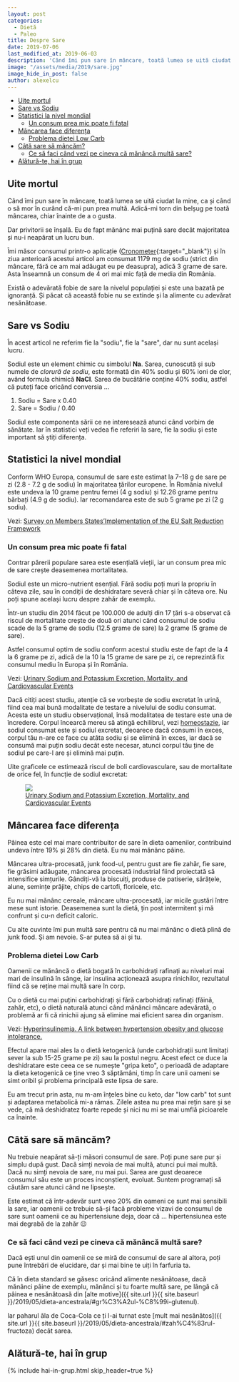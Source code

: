 ```yaml
---
layout: post
categories:
  - Dietă
  - Paleo
title: Despre Sare
date: 2019-07-06
last_modified_at: 2019-06-03
description: 'Când îmi pun sare în mâncare, toată lumea se uită ciudat la mine, ca și când o să mor în curând că-mi pun prea multă. Dar privitorii se înșală. Eu de fapt mănânc mai puțină sare decât majoritatea și nu-i neapărat un lucru bun.'
image: "/assets/media/2019/sare.jpg"
image_hide_in_post: false
author: alexelcu
---
```


- [Uite mortul](#Uite-mortul)
- [Sare vs Sodiu](#Sare-vs-Sodiu)
- [Statistici la nivel mondial](#Statistici-la-nivel-mondial)
  - [Un consum prea mic poate fi fatal](#Un-consum-prea-mic-poate-fi-fatal)
- [Mâncarea face diferența](#Mâncarea-face-diferența)
  - [Problema dietei Low Carb](#Problema-dietei-Low-Carb)
- [Câtă sare să mâncăm?](#Câtă-sare-să-mâncăm)
  - [Ce să faci când vezi pe cineva că mănâncă multă sare?](#Ce-să-faci-când-vezi-pe-cineva-că-mănâncă-multă-sare)
- [Alătură-te, hai în grup](#Alătură-te-hai-în-grup)

## Uite mortul

Când îmi pun sare în mâncare, toată lumea se uită ciudat la mine, ca și când o să mor în curând că-mi pun prea multă. Adică-mi torn din belșug pe toată mâncarea, chiar înainte de a o gusta.

Dar privitorii se înșală. Eu de fapt mănânc mai puțină sare decât majoritatea și nu-i neapărat un lucru bun.

Îmi măsor consumul printr-o aplicație ([Cronometer](https://cronometer.com/){:target="_blank"}) și în ziua anterioară acestui articol am consumat 1179 mg de sodiu (strict din mâncare, fără ce am mai adăugat eu pe deasupra), adică 3 grame de sare. Asta înseamnă un consum de 4 ori mai mic față de media din România.

Există o adevărată fobie de sare la nivelul populației și este una bazată pe ignoranță. Și păcat că această fobie nu se extinde și la alimente cu adevărat nesănătoase.

## Sare vs Sodiu

În acest articol ne referim fie la "sodiu", fie la "sare", dar nu sunt același lucru.

Sodiul este un element chimic cu simbolul **Na**. Sarea, cunoscută și sub numele de *clorură de sodiu*, este formată din 40% sodiu și 60% ioni de clor, având formula chimică **NaCl**. Sarea de bucătărie conține 40% sodiu, astfel că puteți face oricând conversia ...

1. Sodiu = Sare x 0.40
2. Sare = Sodiu / 0.40

Sodiul este componenta sării ce ne interesează atunci când vorbim de sănătate. Iar în statistici veți vedea fie referiri la sare, fie la sodiu și este important să știți diferența.

## Statistici la nivel mondial

Conform WHO Europa, consumul de sare este estimat la 7–18 g de sare pe zi (2.8 - 7.2 g de sodiu) în majoritatea țărilor europene. În România nivelul este undeva la 10 grame pentru femei (4 g sodiu) și 12.26 grame pentru bărbați (4.9 g de sodiu). Iar recomandarea este de sub 5 grame pe zi (2 g sodiu).

Vezi: [Survey on Members States’Implementation of the EU Salt Reduction Framework](https://ec.europa.eu/health/sites/health/files/nutrition_physical_activity/docs/salt_report1_en.pdf)

### Un consum prea mic poate fi fatal

Contrar părerii populare sarea este esențială vieții, iar un consum prea mic de sare crește deasemenea mortalitatea.

Sodiul este un micro-nutrient esențial. Fără sodiu poți muri la propriu în câteva zile, sau în condiții de deshidratare severă chiar și în câteva ore. Nu poți spune același lucru despre zahăr de exemplu.

Într-un studiu din 2014 făcut pe 100.000 de adulți din 17 țări s-a observat că riscul de mortalitate crește de două ori atunci când consumul de sodiu scade de la 5 grame de sodiu (12.5 grame de sare) la 2 grame (5 grame de sare).

Astfel consumul optim de sodiu conform acestui studiu este de fapt de la 4 la 6 grame pe zi, adică de la 10 la 15 grame de sare pe zi, ce reprezintă fix consumul mediu în Europa și în România.

Vezi:
[Urinary Sodium and Potassium Excretion, Mortality, and Cardiovascular Events](https://www.nejm.org/doi/full/10.1056/NEJMoa1311889)

Dacă citiți acest studiu, atenție că se vorbește de sodiu excretat în urină, fiind cea mai bună modalitate de testare a nivelului de sodiu consumat. Acesta este un studiu observațional, însă modalitatea de testare este una de încredere. Corpul încearcă mereu să atingă echilibrul, vezi [homeostazie](https://ro.wikipedia.org/wiki/Homeostazie), iar sodiul consumat este și sodiul excretat, deoarece dacă consumi în exces, corpul tău n-are ce face cu atâta sodiu și se elimină în exces, iar dacă se consumă mai puțin sodiu decât este necesar, atunci corpul tău ține de sodiul pe care-l are și elimină mai puțin.

Uite graficele ce estimează riscul de boli cardiovasculare, sau de mortalitate de orice fel, în funcție de sodiul excretat:

<figure>
  <img src="{{ site.url }}{{ site.baseurl }}/assets/media/2019/sodiu-risc.jpeg" />
  <figcaption>
    <a href="https://www.nejm.org/doi/full/10.1056/NEJMoa1311889">Urinary Sodium and Potassium Excretion, Mortality, and Cardiovascular Events</a>
  </figcaption>
</figure>

## Mâncarea face diferența

Pâinea este cel mai mare contribuitor de sare în dieta oamenilor, contribuind undeva între 19% și 28% din dietă. Eu nu mai mănânc pâine.

Mâncarea ultra-procesată, junk food-ul, pentru gust are fie zahăr, fie sare, fie grăsimi adăugate, mâncarea procesată industrial fiind proiectată să intensifice simțurile. Gândiți-vă la biscuiți, produse de patiserie, sărățele, alune, semințe prăjite, chips de cartofi, floricele, etc.

Eu nu mai mănânc cereale, mâncare ultra-procesată, iar micile gustări între mese sunt istorie. Deasemenea sunt la dietă, țin post intermitent și mă confrunt și cu-n deficit caloric.

Cu alte cuvinte îmi pun multă sare pentru că nu mai mănânc o dietă plină de junk food. Și am nevoie. S-ar putea să ai și tu.

### Problema dietei Low Carb

Oamenii ce mănâncă o dietă bogată în carbohidrați rafinați au niveluri mai mari de insulină în sânge, iar insulina acționează asupra rinichilor, rezultatul fiind că se reține mai multă sare în corp.

Cu o dietă cu mai puțini carbohidrați și fără carbohidrați rafinați (făină, zahăr, etc), o dietă naturală atunci când mănânci mâncare adevărată, o problemă ar fi că rinichii ajung să elimine mai eficient sarea din organism.

Vezi: [Hyperinsulinemia. A link between hypertension obesity and glucose intolerance.](https://www.ncbi.nlm.nih.gov/pmc/articles/PMC423608/)

Efectul apare mai ales la o dietă ketogenică (unde carbohidrații sunt limitați sever la sub 15-25 grame pe zi) sau la postul negru. Acest efect ce duce la deshidratare este ceea ce se numește "gripa keto", o perioadă de adaptare la dieta ketogenică ce ține vreo 3 săptămâni, timp în care unii oameni se simt oribil și problema principală este lipsa de sare.

Eu am trecut prin asta, nu m-am înțeles bine cu keto, dar "low carb" tot sunt și adaptarea metabolică mi-a rămas. Zilele astea nu prea mai rețin sare și se vede, că mă deshidratez foarte repede și nici nu mi se mai umflă picioarele ca înainte.

## Câtă sare să mâncăm?

Nu trebuie neapărat să-ți măsori consumul de sare. Poți pune sare pur și simplu după gust. Dacă simți nevoia de mai multă, atunci pui mai multă. Dacă nu simți nevoia de sare, nu mai pui. Sarea are gust deoarece consumul său este un proces inconștient, evoluat. Suntem programați să căutăm sare atunci când ne lipsește.

Este estimat că într-adevăr sunt vreo 20% din oameni ce sunt mai sensibili la sare, iar oamenii ce trebuie să-și facă probleme vizavi de consumul de sare sunt oamenii ce au hipertensiune deja, doar că ... hipertensiunea este mai degrabă de la zahăr 😉

### Ce să faci când vezi pe cineva că mănâncă multă sare?

Dacă ești unul din oamenii ce se miră de consumul de sare al altora, poți pune întrebări de elucidare, dar și mai bine te uiți în farfuria ta.

Că în dieta standard se găsesc oricând alimente nesănătoase, dacă mănânci pâine de exemplu, mănânci și tu foarte multă sare, pe lângă că pâinea e nesănătoasă din [alte motive]({{ site.url }}{{ site.baseurl }}/2019/05/dieta-ancestrala/#gr%C3%A2ul-%C8%99i-glutenul).

Iar paharul ăla de Coca-Cola ce ți l-ai turnat este [mult mai nesănătos]({{ site.url }}{{ site.baseurl }}/2019/05/dieta-ancestrala/#zah%C4%83rul-fructoza) decât sarea.

## Alătură-te, hai în grup

{% include hai-in-grup.html skip_header=true %}
